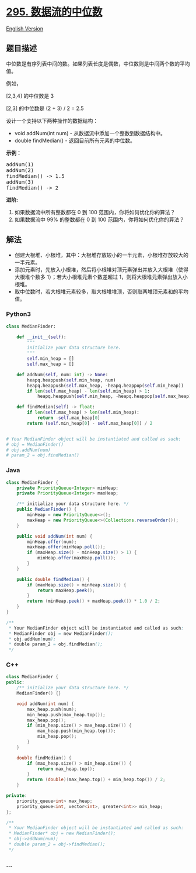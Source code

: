 # [295. 数据流的中位数](https://leetcode-cn.com/problems/find-median-from-data-stream)

[English Version](/solution/0200-0299/0295.Find%20Median%20from%20Data%20Stream/README_EN.md)

## 题目描述

<!-- 这里写题目描述 -->

<p>中位数是有序列表中间的数。如果列表长度是偶数，中位数则是中间两个数的平均值。</p>

<p>例如，</p>

<p>[2,3,4]&nbsp;的中位数是 3</p>

<p>[2,3] 的中位数是 (2 + 3) / 2 = 2.5</p>

<p>设计一个支持以下两种操作的数据结构：</p>

<ul>
	<li>void addNum(int num) - 从数据流中添加一个整数到数据结构中。</li>
	<li>double findMedian() - 返回目前所有元素的中位数。</li>
</ul>

<p><strong>示例：</strong></p>

<pre>addNum(1)
addNum(2)
findMedian() -&gt; 1.5
addNum(3)
findMedian() -&gt; 2</pre>

<p><strong>进阶:</strong></p>

<ol>
	<li>如果数据流中所有整数都在 0 到 100 范围内，你将如何优化你的算法？</li>
	<li>如果数据流中 99% 的整数都在 0 到 100 范围内，你将如何优化你的算法？</li>
</ol>

## 解法

<!-- 这里可写通用的实现逻辑 -->

- 创建大根堆、小根堆，其中：大根堆存放较小的一半元素，小根堆存放较大的一半元素。
- 添加元素时，先放入小根堆，然后将小根堆对顶元素弹出并放入大根堆（使得大根堆个数多 1）；若大小根堆元素个数差超过 1，则将大根堆元素弹出放入小根堆。
- 取中位数时，若大根堆元素较多，取大根堆堆顶，否则取两堆顶元素和的平均值。

<!-- tabs:start -->

### **Python3**

<!-- 这里可写当前语言的特殊实现逻辑 -->

```python
class MedianFinder:

    def __init__(self):
        """
        initialize your data structure here.
        """
        self.min_heap = []
        self.max_heap = []

    def addNum(self, num: int) -> None:
        heapq.heappush(self.min_heap, num)
        heapq.heappush(self.max_heap, -heapq.heappop(self.min_heap))
        if len(self.max_heap) - len(self.min_heap) > 1:
            heapq.heappush(self.min_heap, -heapq.heappop(self.max_heap))

    def findMedian(self) -> float:
        if len(self.max_heap) > len(self.min_heap):
            return -self.max_heap[0]
        return (self.min_heap[0] - self.max_heap[0]) / 2


# Your MedianFinder object will be instantiated and called as such:
# obj = MedianFinder()
# obj.addNum(num)
# param_2 = obj.findMedian()
```

### **Java**

<!-- 这里可写当前语言的特殊实现逻辑 -->

```java
class MedianFinder {
    private PriorityQueue<Integer> minHeap;
    private PriorityQueue<Integer> maxHeap;

    /** initialize your data structure here. */
    public MedianFinder() {
        minHeap = new PriorityQueue<>();
        maxHeap = new PriorityQueue<>(Collections.reverseOrder());
    }

    public void addNum(int num) {
        minHeap.offer(num);
        maxHeap.offer(minHeap.poll());
        if (maxHeap.size() - minHeap.size() > 1) {
            minHeap.offer(maxHeap.poll());
        }
    }

    public double findMedian() {
        if (maxHeap.size() > minHeap.size()) {
            return maxHeap.peek();
        }
        return (minHeap.peek() + maxHeap.peek()) * 1.0 / 2;
    }
}

/**
 * Your MedianFinder object will be instantiated and called as such:
 * MedianFinder obj = new MedianFinder();
 * obj.addNum(num);
 * double param_2 = obj.findMedian();
 */
```

### **C++**

```cpp
class MedianFinder {
public:
    /** initialize your data structure here. */
    MedianFinder() {}

    void addNum(int num) {
        max_heap.push(num);
        min_heap.push(max_heap.top());
        max_heap.pop();
        if (min_heap.size() > max_heap.size()) {
            max_heap.push(min_heap.top());
            min_heap.pop();
        }
    }

    double findMedian() {
        if (max_heap.size() > min_heap.size()) {
            return max_heap.top();
        }
        return (double)(max_heap.top() + min_heap.top()) / 2;
    }

private:
    priority_queue<int> max_heap;
    priority_queue<int, vector<int>, greater<int>> min_heap;
};

/**
 * Your MedianFinder object will be instantiated and called as such:
 * MedianFinder* obj = new MedianFinder();
 * obj->addNum(num);
 * double param_2 = obj->findMedian();
 */
```

### **...**

```

```

<!-- tabs:end -->
